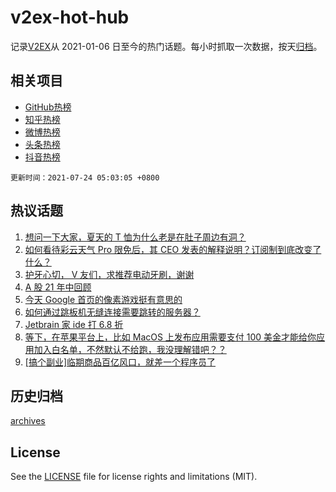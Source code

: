 # v2ex-hot-hub

 记录[V2EX](https://www.v2ex.com/)从 2021-01-06 日至今的热门话题。每小时抓取一次数据，按天[归档](archives)。
 
 ## 相关项目

- [GitHub热榜](https://github.com/snaildev/github-hot-hub)
- [知乎热榜](https://github.com/snaildev/zhihu-hot-hub)
- [微博热榜](https://github.com/snaildev/weibo-hot-hub)
- [头条热榜](https://github.com/snaildev/toutiao-hot-hub)
- [抖音热榜](https://github.com/snaildev/douyin-hot-hub)


 `更新时间：2021-07-24 05:03:05 +0800`

## 热议话题

1. [想问一下大家，夏天的 T 恤为什么老是在肚子周边有洞？](https://www.v2ex.com/t/791197)
1. [如何看待彩云天气 Pro 限免后，其 CEO 发表的解释说明？订阅制到底改变了什么？](https://www.v2ex.com/t/791275)
1. [护牙心切， V 友们，求推荐电动牙刷，谢谢](https://www.v2ex.com/t/791259)
1. [A 股 21 年中回顾](https://www.v2ex.com/t/791271)
1. [今天 Google 首页的像素游戏挺有意思的](https://www.v2ex.com/t/791225)
1. [如何通过跳板机无缝连接需要跳转的服务器？](https://www.v2ex.com/t/791209)
1. [Jetbrain 家 ide 打 6.8 折](https://www.v2ex.com/t/791203)
1. [等下，在苹果平台上，比如 MacOS 上发布应用需要支付 100 美金才能给你应用加入白名单，不然默认不给跑，我没理解错吧？？](https://www.v2ex.com/t/791227)
1. [[搞个副业]临期商品百亿风口，就差一个程序员了](https://www.v2ex.com/t/791325)

## 历史归档

[archives](archives)

## License

See the [LICENSE](LICENSE) file for license rights and limitations (MIT).

